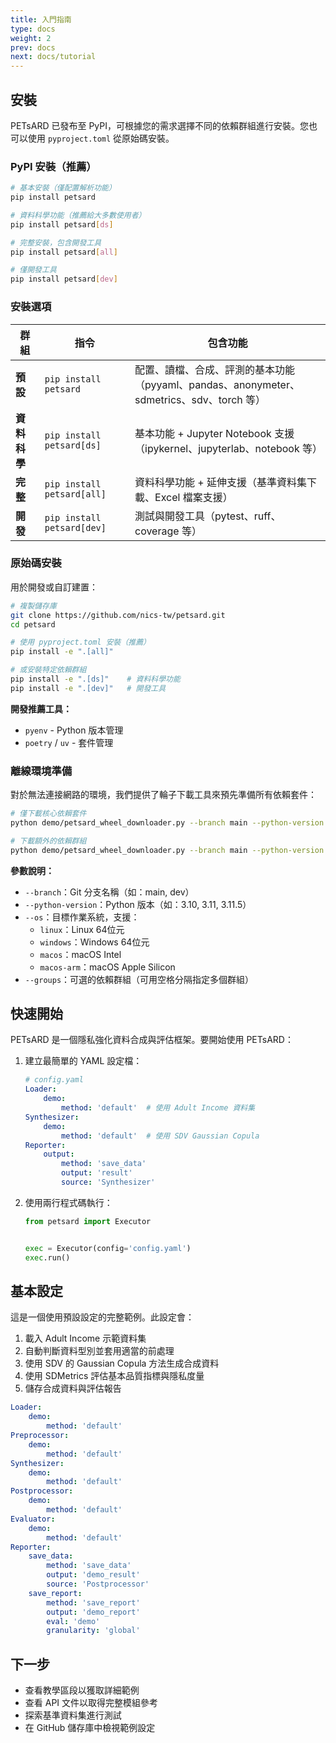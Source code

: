 ```yaml
---
title: 入門指南
type: docs
weight: 2
prev: docs
next: docs/tutorial
---
```


## 安裝

PETsARD 已發布至 PyPI，可根據您的需求選擇不同的依賴群組進行安裝。您也可以使用 `pyproject.toml` 從原始碼安裝。

### PyPI 安裝（推薦）

```bash
# 基本安裝（僅配置解析功能）
pip install petsard

# 資料科學功能（推薦給大多數使用者）
pip install petsard[ds]

# 完整安裝，包含開發工具
pip install petsard[all]

# 僅開發工具
pip install petsard[dev]
```

### 安裝選項

| 群組 | 指令 | 包含功能 |
|------|------|----------|
| **預設** | `pip install petsard` | 配置、讀檔、合成、評測的基本功能（pyyaml、pandas、anonymeter、sdmetrics、sdv、torch 等） |
| **資料科學** | `pip install petsard[ds]` | 基本功能 + Jupyter Notebook 支援（ipykernel、jupyterlab、notebook 等） |
| **完整** | `pip install petsard[all]` | 資料科學功能 + 延伸支援（基準資料集下載、Excel 檔案支援） |
| **開發** | `pip install petsard[dev]` | 測試與開發工具（pytest、ruff、coverage 等） |

### 原始碼安裝

用於開發或自訂建置：

```bash
# 複製儲存庫
git clone https://github.com/nics-tw/petsard.git
cd petsard

# 使用 pyproject.toml 安裝（推薦）
pip install -e ".[all]"

# 或安裝特定依賴群組
pip install -e ".[ds]"    # 資料科學功能
pip install -e ".[dev]"   # 開發工具
```

**開發推薦工具：**
* `pyenv` - Python 版本管理
* `poetry` / `uv` - 套件管理

### 離線環境準備

對於無法連接網路的環境，我們提供了輪子下載工具來預先準備所有依賴套件：

```bash
# 僅下載核心依賴套件
python demo/petsard_wheel_downloader.py --branch main --python-version 3.11 --os linux

# 下載額外的依賴群組
python demo/petsard_wheel_downloader.py --branch main --python-version 3.11 --os linux --groups ds
```

**參數說明：**
- `--branch`：Git 分支名稱（如：main, dev）
- `--python-version`：Python 版本（如：3.10, 3.11, 3.11.5）
- `--os`：目標作業系統，支援：
  - `linux`：Linux 64位元
  - `windows`：Windows 64位元
  - `macos`：macOS Intel
  - `macos-arm`：macOS Apple Silicon
- `--groups`：可選的依賴群組（可用空格分隔指定多個群組）

## 快速開始

PETsARD 是一個隱私強化資料合成與評估框架。要開始使用 PETsARD：

1. 建立最簡單的 YAML 設定檔：
   ```yaml
   # config.yaml
   Loader:
       demo:
           method: 'default'  # 使用 Adult Income 資料集
   Synthesizer:
       demo:
           method: 'default'  # 使用 SDV Gaussian Copula
   Reporter:
       output:
           method: 'save_data'
           output: 'result'
           source: 'Synthesizer'
   ```

2. 使用兩行程式碼執行：
   ```python
   from petsard import Executor


   exec = Executor(config='config.yaml')
   exec.run()
   ```

## 基本設定

這是一個使用預設設定的完整範例。此設定會：

1. 載入 Adult Income 示範資料集
2. 自動判斷資料型別並套用適當的前處理
3. 使用 SDV 的 Gaussian Copula 方法生成合成資料
4. 使用 SDMetrics 評估基本品質指標與隱私度量
5. 儲存合成資料與評估報告

```yaml
Loader:
    demo:
        method: 'default'
Preprocessor:
    demo:
        method: 'default'
Synthesizer:
    demo:
        method: 'default'
Postprocessor:
    demo:
        method: 'default'
Evaluator:
    demo:
        method: 'default'
Reporter:
    save_data:
        method: 'save_data'
        output: 'demo_result'
        source: 'Postprocessor'
    save_report:
        method: 'save_report'
        output: 'demo_report'
        eval: 'demo'
        granularity: 'global'
```

## 下一步

* 查看教學區段以獲取詳細範例
* 查看 API 文件以取得完整模組參考
* 探索基準資料集進行測試
* 在 GitHub 儲存庫中檢視範例設定